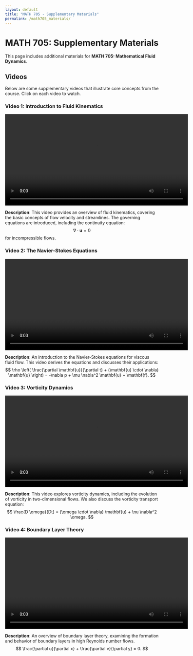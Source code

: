 ```yaml
---
layout: default
title: "MATH 705 - Supplementary Materials"
permalink: /math705_materials/
---
```


<script type="text/javascript" async
  src="https://cdn.jsdelivr.net/npm/mathjax@3/es5/tex-mml-chtml.js">
</script>

# MATH 705: Supplementary Materials

This page includes additional materials for **MATH 705: Mathematical Fluid Dynamics**.

## Videos

Below are some supplementary videos that illustrate core concepts from the course. Click on each video to watch.

### Video 1: Introduction to Fluid Kinematics
<video width="600" controls>
  <source src="Courses/Fluid_Dynamics/vortex_animation.mp4" type="video/mp4">
  Your browser does not support the video tag.
</video>

**Description**: This video provides an overview of fluid kinematics, covering the basic concepts of flow velocity and streamlines. The governing equations are introduced, including the continuity equation:
$$
\nabla \cdot \mathbf{u} = 0
$$
for incompressible flows.

### Video 2: The Navier-Stokes Equations
<video width="600" controls>
  <source src="Courses/Fluid_Dynamics/vortex_animation_1.mp4" type="video/mp4">
  Your browser does not support the video tag.
</video>

**Description**: An introduction to the Navier-Stokes equations for viscous fluid flow. This video derives the equations and discusses their applications:
$$
\rho \left( \frac{\partial \mathbf{u}}{\partial t} + (\mathbf{u} \cdot \nabla) \mathbf{u} \right) = -\nabla p + \mu \nabla^2 \mathbf{u} + \mathbf{f}.
$$

### Video 3: Vorticity Dynamics
<video width="600" controls>
  <source src="Courses/Fluid_Dynamics/vortex_animation_2.mp4" type="video/mp4">
  Your browser does not support the video tag.
</video>

**Description**: This video explores vorticity dynamics, including the evolution of vorticity in two-dimensional flows. We also discuss the vorticity transport equation:
$$
\frac{D \omega}{Dt} = (\omega \cdot \nabla) \mathbf{u} + \nu \nabla^2 \omega.
$$

### Video 4: Boundary Layer Theory
<video width="600" controls>
  <source src="Courses/Fluid_Dynamics/vortex_animation_3.mp4" type="video/mp4">
  Your browser does not support the video tag.
</video>

**Description**: An overview of boundary layer theory, examining the formation and behavior of boundary layers in high Reynolds number flows.
$$
\frac{\partial u}{\partial x} + \frac{\partial v}{\partial y} = 0.
$$

